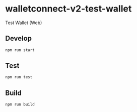 # walletconnect-v2-test-wallet

Test Wallet (Web)

## Develop

```bash
npm run start
```

## Test

```bash
npm run test
```

## Build

```bash
npm run build
```
